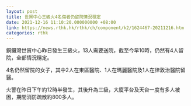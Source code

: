 ```yaml
---
layout: post
title: 世貿中心三級火4名傷者仍留院情況穩定
date: 2021-12-16 11:10:20.000000000 +08:00
link: https://news.rthk.hk/rthk/ch/component/k2/1624467-20211216.htm
categories: rthk
---
```


銅鑼灣世貿中心昨日發生三級火，13人需要送院，截至今早10時，仍然有4人留院，全部情況穩定。

4名仍然留院的女子，其中2人在東區醫院、1人在瑪麗醫院及1人在律敦治醫院留醫。

火警在昨日下午約12時半發生，其後升為三級，大廈平台及天台一度有多人被困，期間消防疏散約800多人。
